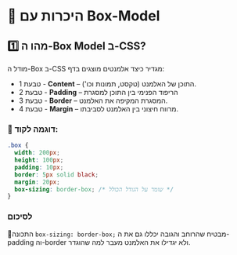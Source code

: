 # 📌 היכרות עם Box-Model

## 1️⃣ מהו ה-Box Model ב-CSS?

מודל ה-Box ב-CSS מגדיר כיצד אלמנטים מוצגים בדף:

- טבעת 1 - **Content** – התוכן של האלמנט (טקסט, תמונות וכו').
- טבעת 2 - **Padding** – הריפוד הפנימי בין התוכן למסגרת
- טבעת 3 - **Border** –  המסגרת המקיפה את האלמנט.
- טבעת 4 - **Margin** – מרווח חיצוני בין האלמנט לסביבתו.
  
### 📌 דוגמה לקוד:

```css
.box {
  width: 200px;
  height: 100px;
  padding: 10px;
  border: 5px solid black;
  margin: 20px;
  box-sizing: border-box; /* שומר על הגודל הכולל */
}
```

### לסיכום

🔹התכונה `box-sizing: border-box;` מבטיח שהרוחב והגובה יכללו גם את ה-padding וה-border ולא יגדילו את האלמנט מעבר למה שהוגדר.
